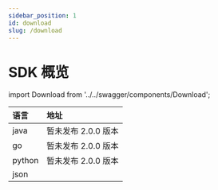```yaml
---
sidebar_position: 1
id: download
slug: /download
---
```


# SDK 概览

import Download from '../../swagger/components/Download';

| 语言 | 地址 |
| :-----| :----- |
| java | 暂未发布 2.0.0 版本 | 
| go | 暂未发布 2.0.0 版本 | 
| python | 暂未发布 2.0.0 版本 | 
| json | <Download/> |